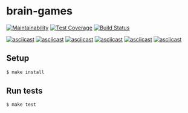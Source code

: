 

# brain-games

[![Maintainability](https://api.codeclimate.com/v1/badges/a99a88d28ad37a79dbf6/maintainability)](https://codeclimate.com/github/codeclimate/codeclimate/maintainability)
[![Test Coverage](https://api.codeclimate.com/v1/badges/a99a88d28ad37a79dbf6/test_coverage)](https://codeclimate.com/github/codeclimate/codeclimate/test_coverage)
[![Build Status](https://travis-ci.org/AntoneZe/frontend-project-lvl1.svg?branch=master)](https://travis-ci.org/AntoneZe/frontend-project-lvl1)

[![asciicast](https://asciinema.org/a/Ye0DnaMIZGsMNjhHuYCHUUCIh.svg)](https://asciinema.org/a/Ye0DnaMIZGsMNjhHuYCHUUCIh)
[![asciicast](https://asciinema.org/a/67hy6jxQ067YHFfROswpzO7VM.svg)](https://asciinema.org/a/67hy6jxQ067YHFfROswpzO7VM)
[![asciicast](https://asciinema.org/a/rnv11UVnREVlllwP29s8PN7J1.svg)](https://asciinema.org/a/rnv11UVnREVlllwP29s8PN7J1)
[![asciicast](https://asciinema.org/a/RcraPcTQ8xESKa726JJGtKdIj.svg)](https://asciinema.org/a/RcraPcTQ8xESKa726JJGtKdIj)
[![asciicast](https://asciinema.org/a/vItU2ylxnkxOuV7sJrBpT6uLX.svg)](https://asciinema.org/a/vItU2ylxnkxOuV7sJrBpT6uLX)
[![asciicast](https://asciinema.org/a/xI3k5rRacjotrzy3ugwZVB67D.svg)](https://asciinema.org/a/xI3k5rRacjotrzy3ugwZVB67D)

## Setup

```sh
$ make install
```

## Run tests

```sh
$ make test
```
